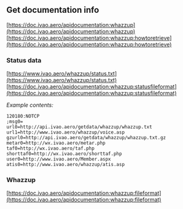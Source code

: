 ## Get documentation info

[https://doc.ivao.aero/apidocumentation:whazzup](https://doc.ivao.aero/apidocumentation:whazzup)
[https://doc.ivao.aero/apidocumentation:whazzup:howtoretrieve](https://doc.ivao.aero/apidocumentation:whazzup:howtoretrieve)

### Status data


[https://www.ivao.aero/whazzup/status.txt](https://www.ivao.aero/whazzup/status.txt)
[https://doc.ivao.aero/apidocumentation:whazzup:statusfileformat](https://doc.ivao.aero/apidocumentation:whazzup:statusfileformat)

_Example contents:_

```
120180:NOTCP
;msg0=
url0=http://api.ivao.aero/getdata/whazzup/whazzup.txt
url1=http://www.ivao.aero/whazzup/voice.asp
gzurl0=http://api.ivao.aero/getdata/whazzup/whazzup.txt.gz
metar0=http://wx.ivao.aero/metar.php
taf0=http://wx.ivao.aero/taf.php
shorttaf0=http://wx.ivao.aero/shorttaf.php
user0=http://www.ivao.aero/Member.aspx
atis0=http://www.ivao.aero/whazzup/atis.asp
```

### Whazzup

[https://doc.ivao.aero/apidocumentation:whazzup:fileformat](https://doc.ivao.aero/apidocumentation:whazzup:fileformat)